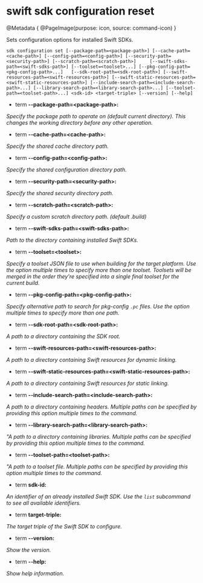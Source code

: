 # swift sdk configuration reset

@Metadata {
    @PageImage(purpose: icon, source: command-icon)
}

Sets configuration options for installed Swift SDKs.

```
sdk configuration set [--package-path=<package-path>] [--cache-path=<cache-path>] [--config-path=<config-path>] [--security-path=<security-path>] [--scratch-path=<scratch-path>]     [--swift-sdks-path=<swift-sdks-path>] [--toolset=<toolset>...] [--pkg-config-path=<pkg-config-path>...]   [--sdk-root-path=<sdk-root-path>] [--swift-resources-path=<swift-resources-path>] [--swift-static-resources-path=<swift-static-resources-path>] [--include-search-path=<include-search-path>...] [--library-search-path=<library-search-path>...] [--toolset-path=<toolset-path>...] <sdk-id> <target-triple> [--version] [--help]
```

- term **--package-path=\<package-path\>:**

*Specify the package path to operate on (default current directory). This changes the working directory before any other operation.*


- term **--cache-path=\<cache-path\>:**

*Specify the shared cache directory path.*


- term **--config-path=\<config-path\>:**

*Specify the shared configuration directory path.*


- term **--security-path=\<security-path\>:**

*Specify the shared security directory path.*


- term **--scratch-path=\<scratch-path\>:**

*Specify a custom scratch directory path. (default .build)*


- term **--swift-sdks-path=\<swift-sdks-path\>:**

*Path to the directory containing installed Swift SDKs.*


- term **--toolset=\<toolset\>:**

*Specify a toolset JSON file to use when building for the target platform. Use the option multiple times to specify more than one toolset. Toolsets will be merged in the order they're specified into a single final toolset for the current build.*


- term **--pkg-config-path=\<pkg-config-path\>:**

*Specify alternative path to search for pkg-config `.pc` files. Use the option multiple times to
specify more than one path.*


- term **--sdk-root-path=\<sdk-root-path\>:**

*A path to a directory containing the SDK root.*


- term **--swift-resources-path=\<swift-resources-path\>:**

*A path to a directory containing Swift resources for dynamic linking.*


- term **--swift-static-resources-path=\<swift-static-resources-path\>:**

*A path to a directory containing Swift resources for static linking.*


- term **--include-search-path=\<include-search-path\>:**

*A path to a directory containing headers. Multiple paths can be specified by providing this option multiple times to the command.*


- term **--library-search-path=\<library-search-path\>:**

*"A path to a directory containing libraries. Multiple paths can be specified by providing this option multiple times to the command.*


- term **--toolset-path=\<toolset-path\>:**

*"A path to a toolset file. Multiple paths can be specified by providing this option multiple times to the command.*


- term **sdk-id:**

*An identifier of an already installed Swift SDK. Use the `list` subcommand to see all available identifiers.*


- term **target-triple:**

*The target triple of the Swift SDK to configure.*


- term **--version:**

*Show the version.*


- term **--help:**

*Show help information.*

